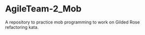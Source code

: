 # AgileTeam-2_Mob
A repository to practice mob programming to work on Gilded Rose refactoring kata.
